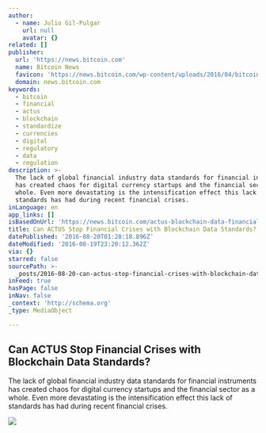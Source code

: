 ```yaml
---
author:
  - name: Julio Gil-Pulgar
    url: null
    avatar: {}
related: []
publisher:
  url: 'https://news.bitcoin.com'
  name: Bitcoin News
  favicon: 'https://news.bitcoin.com/wp-content/uploads/2016/04/bitcoin_fav.png'
  domain: news.bitcoin.com
keywords:
  - bitcoin
  - financial
  - actus
  - blockchain
  - standardize
  - currencies
  - digital
  - regulatory
  - data
  - regulation
description: >-
  The lack of global financial industry data standards for financial instruments
  has created chaos for digital currency startups and the financial sector as a
  whole. Even more devastating is the intensification effect this lack of
  standards has had during recent financial crises.
inLanguage: en
app_links: []
isBasedOnUrl: 'https://news.bitcoin.com/actus-blockchain-data-financial-crises/'
title: Can ACTUS Stop Financial Crises with Blockchain Data Standards?
datePublished: '2016-08-20T01:28:18.896Z'
dateModified: '2016-08-19T23:20:12.362Z'
via: {}
starred: false
sourcePath: >-
  _posts/2016-08-20-can-actus-stop-financial-crises-with-blockchain-data-standar.md
inFeed: true
hasPage: false
inNav: false
_context: 'http://schema.org'
_type: MediaObject

---
```

<article style=""><h1>Can ACTUS Stop Financial Crises with Blockchain Data Standards?</h1><p>The lack of global financial industry data standards for financial instruments has created chaos for digital currency startups and the financial sector as a whole. Even more devastating is the intensification effect this lack of standards has had during recent financial crises.</p><img src="https://news.bitcoin.com/wp-content/uploads/2016/08/Data-analysis-web.png" /></article>